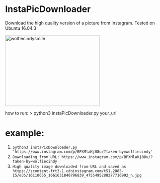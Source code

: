 # InstaPicDownloader
Download the high quality version of a picture from Instagram. Tested on Ubuntu 16.04.3

<img src="https://scontent-frt3-1.cdninstagram.com/t51.2885-15/e35/16110655_1661631840796839_4755495280277716992_n.jpg" alt="wolfiecindysmile" style="width:304px;height:228px;">

how to run: > python3 instaPicDownloader.py your_url

# example: 
1. ```python3 instaPicDownloader.py 'https://www.instagram.com/p/BPXMlaKj88u/?taken-by=wolfiecindy'```
2. ```Downloading from URL: https://www.instagram.com/p/BPXMlaKj88u/?taken-by=wolfiecindy```
3. ```High quality image downloaded from URL and saved as https://scontent-frt3-1.cdninstagram.com/t51.2885-15/e35/16110655_1661631840796839_4755495280277716992_n.jpg```

